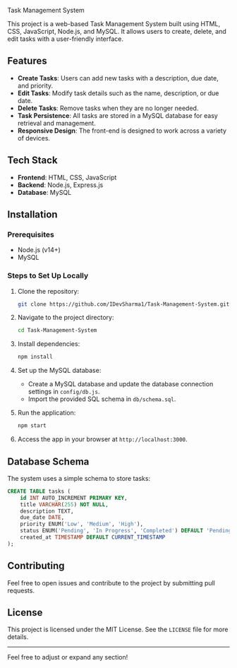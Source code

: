 Task Management System

This project is a web-based Task Management System built using HTML, CSS, JavaScript, Node.js, and MySQL. It allows users to create, delete, and edit tasks with a user-friendly interface.

## Features

- **Create Tasks**: Users can add new tasks with a description, due date, and priority.
- **Edit Tasks**: Modify task details such as the name, description, or due date.
- **Delete Tasks**: Remove tasks when they are no longer needed.
- **Task Persistence**: All tasks are stored in a MySQL database for easy retrieval and management.
- **Responsive Design**: The front-end is designed to work across a variety of devices.

## Tech Stack

- **Frontend**: HTML, CSS, JavaScript
- **Backend**: Node.js, Express.js
- **Database**: MySQL

## Installation

### Prerequisites

- Node.js (v14+)
- MySQL

### Steps to Set Up Locally

1. Clone the repository:
    ```bash
    git clone https://github.com/IDevSharma1/Task-Management-System.git
    ```
   
2. Navigate to the project directory:
    ```bash
    cd Task-Management-System
    ```

3. Install dependencies:
    ```bash
    npm install
    ```

4. Set up the MySQL database:
    - Create a MySQL database and update the database connection settings in `config/db.js`.
    - Import the provided SQL schema in `db/schema.sql`.

5. Run the application:
    ```bash
    npm start
    ```

6. Access the app in your browser at `http://localhost:3000`.

## Database Schema

The system uses a simple schema to store tasks:

```sql
CREATE TABLE tasks (
    id INT AUTO_INCREMENT PRIMARY KEY,
    title VARCHAR(255) NOT NULL,
    description TEXT,
    due_date DATE,
    priority ENUM('Low', 'Medium', 'High'),
    status ENUM('Pending', 'In Progress', 'Completed') DEFAULT 'Pending',
    created_at TIMESTAMP DEFAULT CURRENT_TIMESTAMP
);
```

## Contributing

Feel free to open issues and contribute to the project by submitting pull requests.

## License

This project is licensed under the MIT License. See the `LICENSE` file for more details.

---

Feel free to adjust or expand any section!

